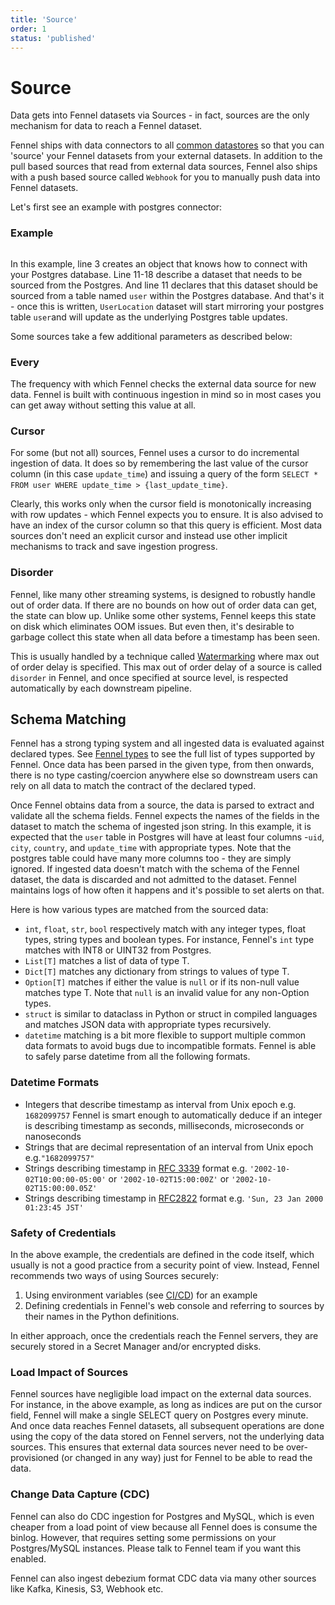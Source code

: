 ```yaml
---
title: 'Source'
order: 1
status: 'published'
---
```


# Source

Data gets into Fennel datasets via Sources - in fact, sources are the only 
mechanism for data to reach a Fennel dataset.

Fennel ships with data connectors to all [common datastores](/api-reference/sources) 
so that you can 'source' your Fennel datasets from your external datasets. In 
addition to the pull based sources that read from external data sources, Fennel
also ships with a push based source called `Webhook` for you to manually push
data into Fennel datasets. 

Let's first see an example with postgres connector:

### **Example**

<pre snippet="overview/concepts#source"></pre>

In this example, line 3 creates an object that knows how to connect with your
Postgres database. Line 11-18 describe a dataset that needs to be sourced from
the Postgres. And line 11 declares that this dataset should be sourced from a
table named `user` within the Postgres database. And that's it - once this
is written, `UserLocation` dataset will start mirroring your postgres table
`user`and will update as the underlying Postgres table updates.&#x20;

Some sources take a few additional parameters as described below:

### Every
The frequency with which Fennel checks the external data source for new data. 
Fennel is built with continuous ingestion in mind so in most cases you can get 
away without
setting this value at all.

### Cursor
For some (but not all) sources, Fennel uses a cursor to do incremental 
ingestion of data. It does so by remembering the last value of the cursor 
column (in this case `update_time`) and issuing a query of the 
form `SELECT * FROM user WHERE update_time > {last_update_time}`.

Clearly, this works only when the cursor field is monotonically increasing with
row updates - which Fennel expects you to ensure. It is also advised to have
an index of the cursor column so that this query is efficient. Most data sources
don't need an explicit cursor and instead use other implicit mechanisms to track
and save ingestion progress.

### Disorder
Fennel, like many other streaming systems, is designed to robustly handle out
of order data. If there are no bounds on how out of order data can get, the state
can blow up. Unlike some other systems, Fennel keeps this state on disk which
eliminates OOM issues. But even then, it's desirable to garbage collect this state
when all data before a timestamp has been seen.

This is usually handled by a technique called [Watermarking](https://www.oreilly.com/radar/the-world-beyond-batch-streaming-102/)
where max out of order delay is specified. This max out of order delay of a source
is called `disorder` in Fennel, and once specified at source level, is respected
automatically by each downstream pipeline. 

## Schema Matching

Fennel has a strong typing system and all ingested data is evaluated against
declared types. See [Fennel types](/api-reference/data-types) to see the full list
of types supported by Fennel. Once data has been parsed in the given type, from
then onwards, there is no type casting/coercion anywhere else so downstream
users can rely on all data to match the contract of the declared typed.

Once Fennel obtains data from a source, the data is parsed to extract and 
validate all the schema fields. Fennel expects the names of the fields in the 
dataset to match the schema of ingested json string. In this example, it is 
expected that the `user` table in Postgres will have at least four
columns -`uid`, `city`, `country`, and `update_time` with appropriate types. Note
that the postgres table could have many more columns too - they are simply ignored.
If ingested data doesn't match with the schema of the Fennel dataset, the data
is discarded and not admitted to the dataset. Fennel maintains logs of how often
it happens and it's possible to set alerts on that.

Here is how various types are matched from the sourced data:

* `int`, `float`, `str`, `bool` respectively match with any integer types, float
 types, string types and boolean types. For instance, Fennel's `int` type
 matches with INT8 or UINT32 from Postgres.
* `List[T]` matches a list of data of type T.
* `Dict[T]` matches any dictionary from strings to values of type T.
* `Option[T]` matches if either the value is `null` or if its non-null value
  matches type T. Note that `null` is an invalid value for any non-Option types.
* `struct` is similar to dataclass in Python or struct in compiled languages
  and matches JSON data with appropriate types recursively.
* `datetime` matching is a bit more flexible to support multiple common
  data formats to avoid bugs due to incompatible formats. Fennel is able to
  safely parse datetime from all the following formats.

### Datetime Formats

* Integers that describe timestamp as interval from Unix epoch e.g. `1682099757`
 Fennel is smart enough to automatically deduce if an integer is describing
 timestamp as seconds, milliseconds, microseconds or nanoseconds
* Strings that are decimal representation of an interval from Unix epoch e.g.`"1682099757"`
* Strings describing timestamp in [RFC 3339](https://www.ietf.org/rfc/rfc3339.txt)
  format e.g. `'2002-10-02T10:00:00-05:00'` or `'2002-10-02T15:00:00Z'` or `'2002-10-02T15:00:00.05Z'`
* Strings describing timestamp in [RFC2822](https://www.ietf.org/rfc/rfc2822.txt)
 format e.g. `'Sun, 23 Jan 2000 01:23:45 JST'`

### Safety of Credentials

In the above example, the credentials are defined in the code itself, which
usually is not a good practice from a security point of view. Instead, Fennel
recommends two ways of using Sources securely:

1. Using environment variables (see [CI/CD](/development/ci-cd-workflows)) for an example
2. Defining credentials in Fennel's web console and referring to sources by
   their names in the Python definitions.

In either approach, once the credentials reach the Fennel servers, they are
securely stored in a Secret Manager and/or encrypted disks.

### Load Impact of Sources

Fennel sources have negligible load impact on the external data sources. For instance,
in the above example, as long as indices are put on the cursor field, Fennel will
make a single SELECT query on Postgres every minute. And once data reaches Fennel
datasets, all subsequent operations are done using the copy of the data stored on
Fennel servers, not the underlying data sources. This ensures that external data
sources never need to be over-provisioned (or changed in any way) just for Fennel
to be able to read the data.


### Change Data Capture (CDC)

Fennel can also do CDC ingestion for Postgres and MySQL, which is even cheaper
from a load point of view because all Fennel does is consume the binlog. However,
that requires setting some permissions on your Postgres/MySQL instances. Please 
talk to Fennel team if you want this enabled.

Fennel can also ingest debezium format CDC data via many other sources like Kafka,
Kinesis, S3, Webhook etc. 
